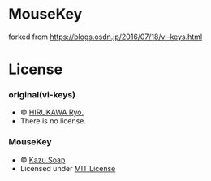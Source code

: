 MouseKey
============

forked from https://blogs.osdn.jp/2016/07/18/vi-keys.html

License
=======
### original(vi-keys)

* &copy; [HIRUKAWA Ryo.](https://blogs.osdn.jp)
* There is no license.

### MouseKey
* &copy; [Kazu.Soap](https://github.com/KazuSoap)
* Licensed under [MIT License](https://opensource.org/licenses/mit-license.php)
